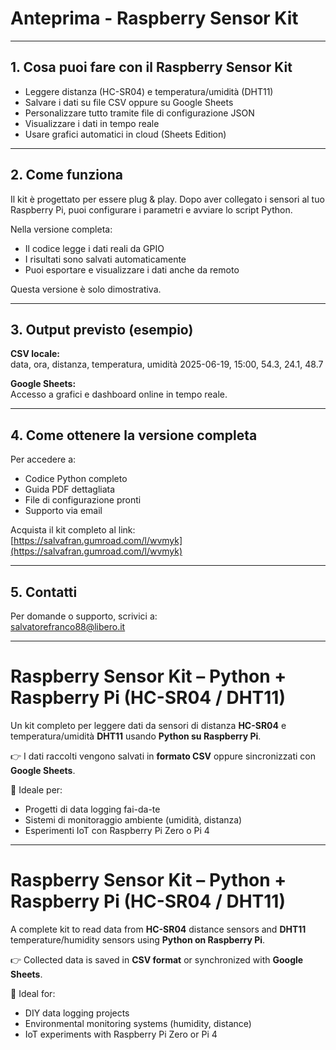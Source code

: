 # Anteprima - Raspberry Sensor Kit

---

## 1. Cosa puoi fare con il Raspberry Sensor Kit

- Leggere distanza (HC-SR04) e temperatura/umidità (DHT11)  
- Salvare i dati su file CSV oppure su Google Sheets  
- Personalizzare tutto tramite file di configurazione JSON  
- Visualizzare i dati in tempo reale  
- Usare grafici automatici in cloud (Sheets Edition)  

---

## 2. Come funziona

Il kit è progettato per essere plug & play. Dopo aver collegato i sensori al tuo Raspberry Pi, puoi configurare i parametri e avviare lo script Python.

Nella versione completa:  
- Il codice legge i dati reali da GPIO  
- I risultati sono salvati automaticamente  
- Puoi esportare e visualizzare i dati anche da remoto  

Questa versione è solo dimostrativa.

---

## 3. Output previsto (esempio)

**CSV locale:**  
data, ora, distanza, temperatura, umidità
2025-06-19, 15:00, 54.3, 24.1, 48.7


**Google Sheets:**  
Accesso a grafici e dashboard online in tempo reale.

---

## 4. Come ottenere la versione completa

Per accedere a:  
- Codice Python completo  
- Guida PDF dettagliata  
- File di configurazione pronti  
- Supporto via email  

Acquista il kit completo al link:  
[https://salvafran.gumroad.com/l/wvmyk](https://salvafran.gumroad.com/l/wvmyk)

---

## 5. Contatti

Per domande o supporto, scrivici a:  
salvatorefranco88@libero.it

---

# Raspberry Sensor Kit – Python + Raspberry Pi (HC-SR04 / DHT11)

Un kit completo per leggere dati da sensori di distanza **HC-SR04** e temperatura/umidità **DHT11** usando **Python su Raspberry Pi**.

👉 I dati raccolti vengono salvati in **formato CSV** oppure sincronizzati con **Google Sheets**.

🎯 Ideale per:
- Progetti di data logging fai-da-te
- Sistemi di monitoraggio ambiente (umidità, distanza)
- Esperimenti IoT con Raspberry Pi Zero o Pi 4

---------------------------------------------------------------------------------------------------------

# Raspberry Sensor Kit – Python + Raspberry Pi (HC-SR04 / DHT11)

A complete kit to read data from **HC-SR04** distance sensors and **DHT11** temperature/humidity sensors using **Python on Raspberry Pi**.

👉 Collected data is saved in **CSV format** or synchronized with **Google Sheets**.

🎯 Ideal for:
- DIY data logging projects
- Environmental monitoring systems (humidity, distance)
- IoT experiments with Raspberry Pi Zero or Pi 4
